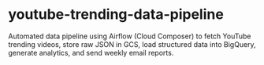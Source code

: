 # youtube-trending-data-pipeline
 Automated data pipeline using Airflow (Cloud Composer) to fetch YouTube trending videos, store raw JSON in GCS, load structured data into BigQuery, generate analytics, and send weekly email reports.
